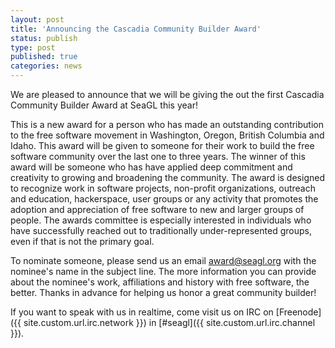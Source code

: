 ```yaml
---
layout: post
title: 'Announcing the Cascadia Community Builder Award'
status: publish
type: post
published: true
categories: news
---
```


We are pleased to announce that we will be giving the out the first Cascadia Community Builder Award at SeaGL this year!

This is a new award for a person who has made an outstanding contribution to the free software movement in Washington, Oregon, British Columbia and Idaho. This award will be given to someone for their work to build the free software community over the last one to three years. The winner of this award will be someone who has have applied deep commitment and creativity to growing and broadening the community.  The award is designed to recognize work in software projects, non-profit organizations, outreach and education, hackerspace, user groups or any activity that promotes the adoption and appreciation of free software to new and larger groups of people. The awards committee is especially interested in individuals who have successfully reached out to traditionally under-represented groups, even if that is not the primary goal.

To nominate someone, please send us an email <a href="mailto:%61%77%61%72%64%40%73%65%61%67%6c%2e%6f%72%67">&#x0061;&#x0077;&#x0061;&#x0072;&#x0064;&#x0040;&#x0073;&#x0065;&#x0061;&#x0067;&#x006c;&#x002e;&#x006f;&#x0072;&#x0067;</a> with the nominee's name in the subject line. The more information you can provide about the nominee's work, affiliations and history with free software, the better. Thanks in advance for helping us honor a great community builder!

If you want to speak with us in realtime, come visit us on IRC on [Freenode]({{ site.custom.url.irc.network }}) in [#seagl]({{ site.custom.url.irc.channel }}).
